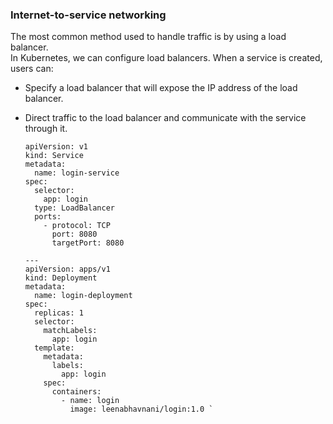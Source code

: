 ### Internet-to-service networking

 The most common method used to handle traffic is by using a load balancer.  
 In Kubernetes, we can configure load balancers. When a service is created, users can:  

  - Specify a load balancer that will expose the IP address of the load balancer.
  - Direct traffic to the load balancer and communicate with the service through it.


        apiVersion: v1  
        kind: Service   
        metadata:  
          name: login-service  
        spec:  
          selector:  
            app: login  
          type: LoadBalancer  
          ports:  
            - protocol: TCP  
              port: 8080  
              targetPort: 8080  
      
        ---
        apiVersion: apps/v1
        kind: Deployment
        metadata:
          name: login-deployment
        spec:
          replicas: 1
          selector: 
            matchLabels:
              app: login
          template:
            metadata:
              labels:
                app: login
            spec:
              containers:
                - name: login
                  image: leenabhavnani/login:1.0 `
                  
                  
